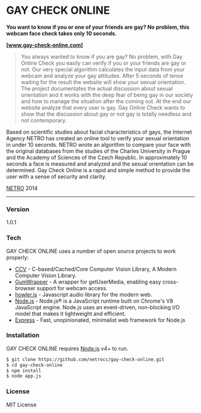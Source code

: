 # GAY CHECK ONLINE

**You want to know if you or one of your friends are gay? No problem, this webcam face check takes only 10 seconds.**

**[www.gay-check-online.com]**

> You always wanted to know if you are gay? No problem, with Gay Online Check you easily can verify if you or your friends are gay or not. Our very special algorithm calculates the input data from your webcam and analyze your gay attitudes. After 5 seconds of tense waiting for the result the website will show your sexual orientation.
The project documentates the actual discussion about sexual orientation and it works with the deep fear of being gay in our society and how to manage the situation after the coming out. At the end our website analyze that every user is gay. 
Gay Online Check wants to show that the discussion about gay or not gay is totally needless and not contemporary.

Based on scientific studies about facial characteristics of gays, the Internet Agency NETRO has created an online tool to verify your sexual orientation in under 10 seconds. NETRO wrote an algorithm to compare your face with the original databases from the studies of the Charles University in Prague and the Academy of Sciences of the Czech Republic. In approximately 10 seconds a face is measured and analyzed and the sexual orientation can be determined. Gay Check Online is a rapid and simple method to provide the user with a sense of security and clarity.

[NETRO] 2014

----

### Version
1.0.1

### Tech
GAY CHECK ONLINE uses a number of open source projects to work properly:

* [CCV] - C-based/Cached/Core Computer Vision Library, A Modern Computer Vision Library.
* [GumWrapper] - A wrapper for getUserMedia, enabling easy cross-browser support for webcam access.
* [howler.js] - Javascript audio library for the modern web.
* [Node.js] - Node.js® is a JavaScript runtime built on Chrome's V8 JavaScript engine. Node.js uses an event-driven, non-blocking I/O model that makes it lightweight and efficient. 
* [Express] - Fast, unopinionated, minimalist web framework for Node.js

### Installation
GAY CHECK ONLINE requires [Node.js] v4+ to run.

```sh
$ git clone https://github.com/netrocc/gay-check-online.git
$ cd gay-check-online
$ npm install
$ node app.js
```


### License
MIT License


[www.gay-check-online.com]: <https://www.gay-check-online.com>
[NETRO]: <https://www.netro.cc>
[TWITTER]: <https://twitter.com/netrocc>

[CCV]: <https://github.com/liuliu/ccv>
[GumWrapper]: <https://github.com/tagawa/GumWrapper>
[howler.js]: <https://github.com/goldfire/howler.js>

[Node.js]: <https://nodejs.org>
[Express]: <http://expressjs.com>
